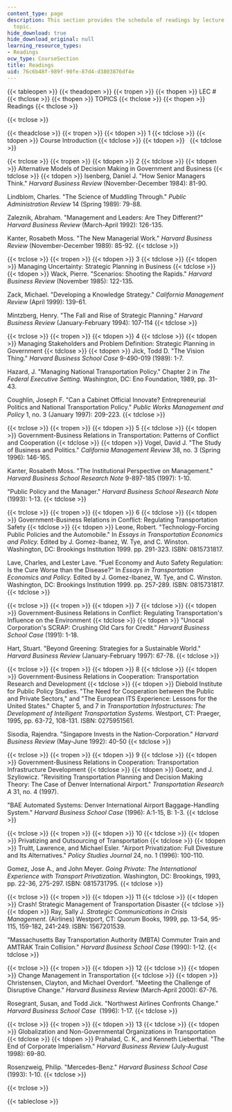 ```yaml
---
content_type: page
description: This section provides the schedule of readings by lecture session and
  topic.
hide_download: true
hide_download_original: null
learning_resource_types:
- Readings
ocw_type: CourseSection
title: Readings
uid: 76c6b48f-989f-90fe-87d4-d3803876df4e
---
```


{{< tableopen >}}
{{< theadopen >}}
{{< tropen >}}
{{< thopen >}}
LEC #
{{< thclose >}}
{{< thopen >}}
TOPICS
{{< thclose >}}
{{< thopen >}}
Readings
{{< thclose >}}

{{< trclose >}}

{{< theadclose >}}
{{< tropen >}}
{{< tdopen >}}
1
{{< tdclose >}}
{{< tdopen >}}
Course Introduction
{{< tdclose >}}
{{< tdopen >}}
 
{{< tdclose >}}

{{< trclose >}}
{{< tropen >}}
{{< tdopen >}}
2
{{< tdclose >}}
{{< tdopen >}}
Alternative Models of Decision Making in Government and Business
{{< tdclose >}}
{{< tdopen >}}
Isenberg, Daniel J. "How Senior Managers Think." _Harvard Business Review_ (November-December 1984): 81-90.  
  
Lindblom, Charles. "The Science of Muddling Through." _Public Administration Review_ 14 (Spring 1989): 79-88.  
  
Zaleznik, Abraham. "Management and Leaders: Are They Different?" _Harvard Business Review_ (March-April 1992): 126-135.  
  
Kanter, Rosabeth Moss. "The New Managerial Work." _Harvard Business Review_ (November-December 1989): 85-92.
{{< tdclose >}}

{{< trclose >}}
{{< tropen >}}
{{< tdopen >}}
3
{{< tdclose >}}
{{< tdopen >}}
Managing Uncertainty: Strategic Planning in Business
{{< tdclose >}}
{{< tdopen >}}
Wack, Pierre. "Scenarios: Shooting the Rapids." _Harvard Business Review_ (November 1985): 122-135.  
  
Zack, Michael. "Developing a Knowledge Strategy." _California Management Review_ (April 1999): 139-61.  
  
Mintzberg, Henry. "The Fall and Rise of Strategic Planning." _Harvard Business Review_ (January-February 1994): 107-114
{{< tdclose >}}

{{< trclose >}}
{{< tropen >}}
{{< tdopen >}}
4
{{< tdclose >}}
{{< tdopen >}}
Managing Stakeholders and Problem Definition: Strategic Planning in Government
{{< tdclose >}}
{{< tdopen >}}
Jick, Todd D. "The Vision Thing." _Harvard Business School Case_ 9-490-019 (1989): 1-7.  
  
Hazard, J. "Managing National Transportation Policy." Chapter 2 in _The Federal Executive Setting._ Washington, DC: Eno Foundation, 1989, pp. 31-43.  
  
Coughlin, Joseph F. "Can a Cabinet Official Innovate? Entrepreneurial Politics and National Transportation Policy." _Public Works Management and Policy_ 1, no. 3 (January 1997): 209-223.
{{< tdclose >}}

{{< trclose >}}
{{< tropen >}}
{{< tdopen >}}
5
{{< tdclose >}}
{{< tdopen >}}
Government-Business Relations in Transportation: Patterns of Conflict and Cooperation
{{< tdclose >}}
{{< tdopen >}}
Vogel, David J. "The Study of Business and Politics." _California Management Review_ 38, no. 3 (Spring 1996): 146-165.  
  
Kanter, Rosabeth Moss. "The Institutional Perspective on Management." _Harvard Business School Research Note_ 9-897-185 (1997): 1-10.  
  
"Public Policy and the Manager." _Harvard Business School Research Note_ (1993): 1-13.
{{< tdclose >}}

{{< trclose >}}
{{< tropen >}}
{{< tdopen >}}
6
{{< tdclose >}}
{{< tdopen >}}
Government-Business Relations in Conflict: Regulating Transportation Safety
{{< tdclose >}}
{{< tdopen >}}
Leone, Robert. "Technology-Forcing Public Policies and the Automobile." In _Essays in Transportation Economics and Policy._ Edited by J. Gomez-Ibanez, W. Tye, and C. Winston. Washington, DC: Brookings Institution 1999. pp. 291-323. ISBN: 0815731817.  
  
Lave, Charles, and Lester Lave. "Fuel Economy and Auto Safety Regulation: Is the Cure Worse than the Disease?" In _Essays in Transportation Economics and Policy._ Edited by J. Gomez-Ibanez, W. Tye, and C. Winston. Washington, DC: Brookings Institution 1999. pp. 257-289. ISBN: 0815731817.
{{< tdclose >}}

{{< trclose >}}
{{< tropen >}}
{{< tdopen >}}
7
{{< tdclose >}}
{{< tdopen >}}
Government-Business Relations in Conflict: Regulating Transportation's Influence on the Environment
{{< tdclose >}}
{{< tdopen >}}
"Unocal Corporation's SCRAP: Crushing Old Cars for Credit." _Harvard Business School Case_ (1991): 1-18.  
  
Hart, Stuart. "Beyond Greening: Strategies for a Sustainable World." _Harvard Business Review_ (January-February 1997): 67-78.
{{< tdclose >}}

{{< trclose >}}
{{< tropen >}}
{{< tdopen >}}
8
{{< tdclose >}}
{{< tdopen >}}
Government-Business Relations in Cooperation: Transportation Research and Development
{{< tdclose >}}
{{< tdopen >}}
Diebold Institute for Public Policy Studies. "The Need for Cooperation between the Public and Private Sectors," and "The European ITS Experience: Lessons for the United States." Chapter 5, and 7 in _Transportation Infostructures: The Development of Intelligent Transportation Systems_. Westport, CT: Praeger, 1995, pp. 63-72, 108-131. ISBN: 0275951561.  
  
Sisodia, Rajendra. "Singapore Invests in the Nation-Corporation." _Harvard Business Review_ (May-June 1992): 40-50
{{< tdclose >}}

{{< trclose >}}
{{< tropen >}}
{{< tdopen >}}
9
{{< tdclose >}}
{{< tdopen >}}
Government-Business Relations in Cooperation: Transportation Infrastructure Development
{{< tdclose >}}
{{< tdopen >}}
Goetz, and J. Szyliowicz. "Revisiting Transportation Planning and Decision Making Theory: The Case of Denver International Airport." _Transportation Research A_ 31, no. 4 (1997).  
  
"BAE Automated Systems: Denver International Airport Baggage-Handling System." _Harvard Business School Case_ (1996): A:1-15, B: 1-3.
{{< tdclose >}}

{{< trclose >}}
{{< tropen >}}
{{< tdopen >}}
10
{{< tdclose >}}
{{< tdopen >}}
Privatizing and Outsourcing of Transportation
{{< tdclose >}}
{{< tdopen >}}
Truitt, Lawrence, and Michael Esler. "Airport Privatization: Full Divesture and Its Alternatives." _Policy Studies Journal_ 24, no. 1 (1996): 100-110.  
  
Gomez, Jose A., and John Meyer. _Going Private: The International Experience with Transport Privatization_. Washington, DC: Brookings, 1993, pp. 22-36, 275-297. ISBN: 0815731795.
{{< tdclose >}}

{{< trclose >}}
{{< tropen >}}
{{< tdopen >}}
11
{{< tdclose >}}
{{< tdopen >}}
Crash! Strategic Management of Transportation Disaster
{{< tdclose >}}
{{< tdopen >}}
Ray, Sally J. _Strategic Communications in Crisis Management_. (Airlines) Westport, CT: Quorum Books, 1999, pp. 13-54, 95-115, 159-182, 241-249. ISBN: 1567201539.  
  
"Massachusetts Bay Transportation Authority (MBTA) Commuter Train and AMTRAK Train Collision." _Harvard Business School_ _Case_ (1990): 1-12.
{{< tdclose >}}

{{< trclose >}}
{{< tropen >}}
{{< tdopen >}}
12
{{< tdclose >}}
{{< tdopen >}}
Change Management in Transportation
{{< tdclose >}}
{{< tdopen >}}
Christensen, Clayton, and Michael Overdorf. "Meeting the Challenge of Disruptive Change." _Harvard Business Review_ (March-April 2000): 67-76.  
  
Rosegrant, Susan, and Todd Jick. "Northwest Airlines Confronts Change." _Harvard Business School Case_  (1996): 1-17.
{{< tdclose >}}

{{< trclose >}}
{{< tropen >}}
{{< tdopen >}}
13
{{< tdclose >}}
{{< tdopen >}}
Globalization and Non-Governmental Organizations in Transportation
{{< tdclose >}}
{{< tdopen >}}
Prahalad, C. K., and Kenneth Lieberthal. "The End of Corporate Imperialism." _Harvard Business Review_ (July-August 1998): 69-80.  
  
Rosenzweig, Philip. "Mercedes-Benz." _Harvard Business School Case_ (1993): 1-10.
{{< tdclose >}}

{{< trclose >}}

{{< tableclose >}}